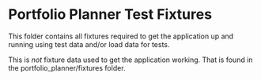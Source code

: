 Portfolio Planner Test Fixtures
==========================

This folder contains all fixtures required to get the application up and running using test data and/or load data for 
tests.

This is *not* fixture data used to get the application working. That is found in the portfolio_planner/fixtures folder.